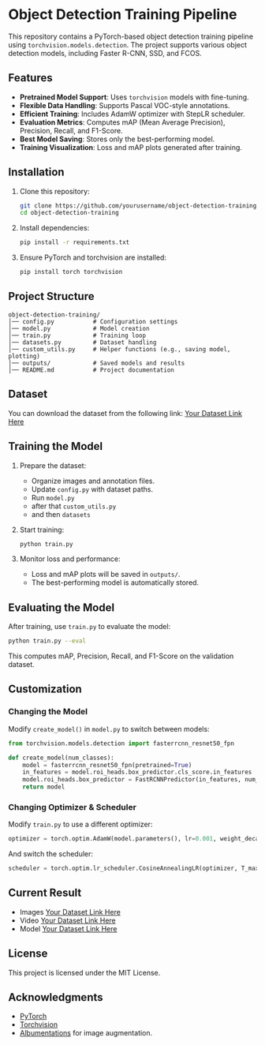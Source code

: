 # Object Detection Training Pipeline

This repository contains a PyTorch-based object detection training pipeline using `torchvision.models.detection`. The project supports various object detection models, including Faster R-CNN, SSD, and FCOS.

## Features
- **Pretrained Model Support**: Uses `torchvision` models with fine-tuning.
- **Flexible Data Handling**: Supports Pascal VOC-style annotations.
- **Efficient Training**: Includes AdamW optimizer with StepLR scheduler.
- **Evaluation Metrics**: Computes mAP (Mean Average Precision), Precision, Recall, and F1-Score.
- **Best Model Saving**: Stores only the best-performing model.
- **Training Visualization**: Loss and mAP plots generated after training.

## Installation

1. Clone this repository:
   ```sh
   git clone https://github.com/yourusername/object-detection-training.git
   cd object-detection-training
   ```
2. Install dependencies:
   ```sh
   pip install -r requirements.txt
   ```
3. Ensure PyTorch and torchvision are installed:
   ```sh
   pip install torch torchvision
   ```

## Project Structure
```
object-detection-training/
│── config.py           # Configuration settings
│── model.py            # Model creation
│── train.py            # Training loop
│── datasets.py         # Dataset handling
│── custom_utils.py     # Helper functions (e.g., saving model, plotting)
│── outputs/            # Saved models and results
│── README.md           # Project documentation
```

## Dataset

You can download the dataset from the following link:
[Your Dataset Link Here]([your-dataset-url](https://drive.google.com/drive/folders/1SDd7RRkTR6-qAKhGqUUudZp0FwaHxaBd?usp=sharing))

## Training the Model

1. Prepare the dataset:
   - Organize images and annotation files.
   - Update `config.py` with dataset paths.
   - Run `model.py`
   - after that `custom_utils.py`
   - and then `datasets`

2. Start training:
   ```sh
   python train.py
   ```

3. Monitor loss and performance:
   - Loss and mAP plots will be saved in `outputs/`.
   - The best-performing model is automatically stored.

## Evaluating the Model

After training, use `train.py` to evaluate the model:
```sh
python train.py --eval
```
This computes mAP, Precision, Recall, and F1-Score on the validation dataset.

## Customization

### Changing the Model
Modify `create_model()` in `model.py` to switch between models:
```python
from torchvision.models.detection import fasterrcnn_resnet50_fpn

def create_model(num_classes):
    model = fasterrcnn_resnet50_fpn(pretrained=True)
    in_features = model.roi_heads.box_predictor.cls_score.in_features
    model.roi_heads.box_predictor = FastRCNNPredictor(in_features, num_classes)
    return model
```

### Changing Optimizer & Scheduler
Modify `train.py` to use a different optimizer:
```python
optimizer = torch.optim.AdamW(model.parameters(), lr=0.001, weight_decay=0.0005)
```
And switch the scheduler:
```python
scheduler = torch.optim.lr_scheduler.CosineAnnealingLR(optimizer, T_max=50)
```

## Current Result 
- Images [Your Dataset Link Here]([your-dataset-url](https://drive.google.com/drive/folders/115o8JUMa-L8Uw3hDuYzDc9IRUg3_U_KY?usp=sharing))
- Video [Your Dataset Link Here]([your-dataset-url](https://drive.google.com/drive/folders/1YyFjdbCpXENRFIiicaj6gtG1BxzjaWg9?usp=sharing))
- Model [Your Dataset Link Here]([[your-dataset-url](https://drive.google.com/drive/folders/1YyFjdbCpXENRFIiicaj6gtG1BxzjaWg9?usp=sharing)](https://drive.google.com/drive/folders/1NAp8JGcUZUDB2LvVDNZ1jqWVthen3Xdz?usp=sharing))

## License
This project is licensed under the MIT License.

## Acknowledgments
- [PyTorch](https://pytorch.org/)
- [Torchvision](https://pytorch.org/vision/stable/index.html)
- [Albumentations](https://albumentations.ai/) for image augmentation.
